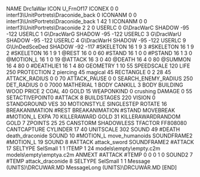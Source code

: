 NAME 			Drc1aWar
ICON 			U_FrnOf17
ICONEX 0 0 interf3\UnitPortrets\Draconide_back 0
ICONANM 0 0 interf3\UnitPortrets\Draconide_back 1 42 1
ICONANM 0 0 interf3\UnitPortrets\Draconide 2 2 0
USERLC 			0 G\DracWarC SHADOW -95 -122
USERLC 			1 G\DracWarG SHADOW -95 -122
USERLC 			3 G\DracWarU SHADOW -95 -122
USERLC 			4 G\DracWarH SHADOW -95 -122
USERLC 			9 G\UnDedSceDed SHADOW -92 -117
#SKELETON               16 1 9 3
#SKELETON               16 1 9 2
#SKELETON               16 1 9 1
@REST      		16 0 0 60
#STAND     		16 1 0 0
#PSTAND    		16 1 3 0
@MOTION_L  		16 1 0 19
@ATTACK    		16 3 0 40
@DEATH     		16 4 0 80
@SUMMON     		16 4 80 0 
#DEATHLIE1 		16 1 4 80
GEOMETRY 		1 10 55
SPEEDSCALE 120
LIFE     		250
PROTECTION 		2 piercing 45 magical 45
RECTANGLE 		0 2 28 45
ATTACK_RADIUS 		0 0 70
ATTACK_PAUSE 		0 0
SEARCH_ENEMY_RADIUS 	250
DET_RADIUS 		0 0 7000
MATHERIAL 		1 BODY
CANKILL 3 BODY BUILDING WOOD
PRICE 			2 COAL 40 GOLD 15
WEAPONKIND 		0 crushing
DAMAGE   		0 55
SETACTIVEPOINT0		#ATTACK 8 
BUILDSTAGES 		220
VISION 			0
STANDGROUND
VES 			30
MOTIONSTYLE 		SINGLESTEP
ROTATE 			16
BREAKANIMATION 		#REST
BREAKANIMATION 		#STAND
MOVEBREAK 		#MOTION_L
EXPA 			70
KILLERAWARD             GOLD 31
KILLERAWARDRANDOM       GOLD 7
ZPOINTS 25 25
CANSTORM
SHADOWLESS
TFACTOR FF808080
CANTCAPTURE
CYLINDER		17 40
UNITSCALE		302
SOUND 49 #DEATH death_draconide
SOUND 10 #MOTION_L move_humanoids
SOUNDFRAME2 #MOTION_L 19
SOUND 8 #ATTACK attack_sword
SOUNDFRAME2 #ATTACK 17
SELTYPE SelSmall 1 1
!TEMP  1 24 models\empty\empty.c2m models\empty\emptya.c2m
ANMEXT #ATTACK #TEMP 0 0 0 1 0
SOUND2 7 #TEMP attack_draconide 8
SELTYPE SelSmall 1 1
Message (UNITS)\DRCUWAR.MD
MessageLong (UNITS)\DRCUWAR.MD
[END]
